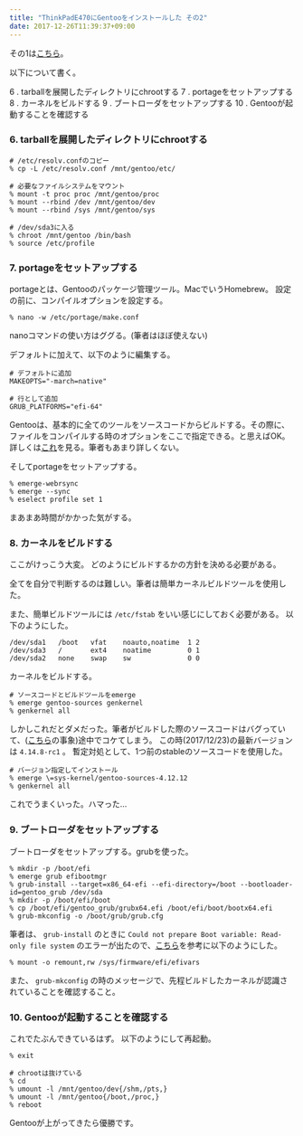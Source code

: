 ```yaml
---
title: "ThinkPadE470にGentooをインストールした その2"
date: 2017-12-26T11:39:37+09:00
---
```


その1は[こちら](https://yaginumahidetatsu.com/2017/12/26/gentoo-install-1/)。

<!--more-->

以下について書く。

6 . tarballを展開したディレクトリにchrootする
7 . portageをセットアップする
8 . カーネルをビルドする
9 . ブートローダをセットアップする
10 . Gentooが起動することを確認する

### 6. tarballを展開したディレクトリにchrootする

```
# /etc/resolv.confのコピー
% cp -L /etc/resolv.conf /mnt/gentoo/etc/

# 必要なファイルシステムをマウント
% mount -t proc proc /mnt/gentoo/proc
% mount --rbind /dev /mnt/gentoo/dev
% mount --rbind /sys /mnt/gentoo/sys

# /dev/sda3に入る
% chroot /mnt/gentoo /bin/bash
% source /etc/profile
```

### 7. portageをセットアップする

portageとは、Gentooのパッケージ管理ツール。MacでいうHomebrew。
設定の前に、コンパイルオプションを設定する。

```
% nano -w /etc/portage/make.conf
```

nanoコマンドの使い方はググる。(筆者はほぼ使えない)

デフォルトに加えて、以下のように編集する。

```
# デフォルトに追加
MAKEOPTS="-march=native"

# 行として追加
GRUB_PLATFORMS="efi-64"
```

Gentooは、基本的に全てのツールをソースコードからビルドする。その際に、ファイルをコンパイルする時のオプションをここで指定できる。と思えばOK。
詳しくは[これ](https://wiki.gentoo.org/wiki/Safe_CFLAGS)を見る。筆者もあまり詳しくない。

そしてportageをセットアップする。

```
% emerge-webrsync
% emerge --sync
% eselect profile set 1
```

まあまあ時間がかかった気がする。

### 8. カーネルをビルドする

ここがけっこう大変。
どのようにビルドするかの方針を決める必要がある。

全てを自分で判断するのは難しい。筆者は簡単カーネルビルドツールを使用した。

また、簡単ビルドツールには `/etc/fstab` をいい感じにしておく必要がある。
以下のようにした。

```
/dev/sda1   /boot   vfat    noauto,noatime  1 2
/dev/sda3   /       ext4    noatime         0 1
/dev/sda2   none    swap    sw              0 0
```

カーネルをビルドする。

```
# ソースコードとビルドツールをemerge
% emerge gentoo-sources genkernel
% genkernel all
```

しかしこれだとダメだった。筆者がビルドした際のソースコードはバグっていて、([こちら](https://patchwork.kernel.org/patch/9960627/)の事象)途中でコケてしまう。
この時(2017/12/23)の最新バージョンは `4.14.8-rc1` 。
暫定対処として、1つ前のstableのソースコードを使用した。

```
# バージョン指定してインストール
% emerge \=sys-kernel/gentoo-sources-4.12.12
% genkernel all
```

これでうまくいった。ハマった…

### 9. ブートローダをセットアップする

ブートローダをセットアップする。grubを使った。

```
% mkdir -p /boot/efi
% emerge grub efibootmgr
% grub-install --target=x86_64-efi --efi-directory=/boot --bootloader-id=gentoo_grub /dev/sda
% mkdir -p /boot/efi/boot
% cp /boot/efi/gentoo_grub/grubx64.efi /boot/efi/boot/bootx64.efi
% grub-mkconfig -o /boot/grub/grub.cfg
```

筆者は、 `grub-install` のときに `Could not prepare Boot variable: Read-only file system` のエラーが出たので、[こちら](https://forums.gentoo.org/viewtopic-t-1069106-start-0.html)を参考に以下のようにした。

```
% mount -o remount,rw /sys/firmware/efi/efivars
```

また、 `grub-mkconfig` の時のメッセージで、先程ビルドしたカーネルが認識されていることを確認すること。

### 10. Gentooが起動することを確認する

これでたぶんできているはず。
以下のようにして再起動。

```
% exit

# chrootは抜けている
% cd
% umount -l /mnt/gentoo/dev{/shm,/pts,}
% umount -l /mnt/gentoo{/boot,/proc,}
% reboot
```

Gentooが上がってきたら優勝です。
